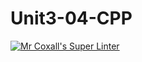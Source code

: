 # Unit3-04-CPP
[![Mr Coxall's Super Linter](https://github.com/ICS3U-Programming-NathanA/Unit3-04-CPP/workflows/Mr%20Coxall's%20Super%20Linter/badge.svg)](https://github.com/ICS3U-Programming-NathanA/Unit3-04-CPP/actions/)
